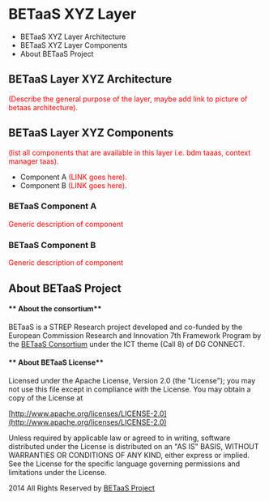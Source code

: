**BETaaS XYZ Layer**
===================



* BETaaS XYZ Layer Architecture
* BETaaS XYZ Layer Components
* About BETaaS Project


## BETaaS Layer XYZ Architecture

<font style='color:red'>(Describe the general purpose of the layer, maybe add link to picture of betaas architecture).</font>

## BETaaS Layer XYZ Components

<font style='color:red'>(list all components that are available in this layer i.e. bdm taaas, context manager taas).</font>

* Component A <font style='color:red'>(LINK goes here).</font>
* Component B <font style='color:red'>(LINK goes here).</font>

### BETaaS Component A

<font style='color:red'>Generic description of component</font>

### BETaaS Component B

<font style='color:red'>Generic description of component</font>

## About BETaaS Project

#### ** About the consortium**

BETaaS is a STREP Research project developed and co-funded by the European Commission Research and Innovation 7th Framework Program by the [BETaaS Consortium](http://www.betaas.eu/consortium.html#.VEeGuhZvAgk) under the ICT theme (Call 8) of DG CONNECT.

#### ** About BETaaS License**

Licensed under the Apache License, Version 2.0 (the "License"); you may not use this file except in compliance with the License. You may obtain a copy of the License at

[http://www.apache.org/licenses/LICENSE-2.0](http://www.apache.org/licenses/LICENSE-2.0)

Unless required by applicable law or agreed to in writing, software  distributed under the License is distributed on an "AS IS" BASIS,  WITHOUT WARRANTIES OR CONDITIONS OF ANY KIND, either express or implied.  See the License for the specific language governing permissions and  limitations under the License.


2014 All Rights Reserved by [BETaaS Project](www.BETaaS.eu)
